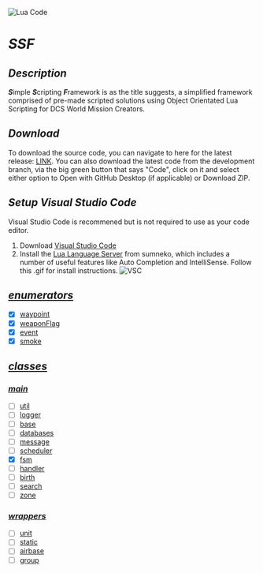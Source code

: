 ![Lua Code](https://github.com/Wizxrd/SSF/actions/workflows/luaCI.yml/badge.svg)
# ***SSF***

## ***Description***
***S***imple  ***S***cripting ***F***ramework is as the title suggests, a simplified framework comprised of pre-made scripted solutions using Object Orientated Lua Scripting for DCS World Mission Creators.

## ***Download***
To download the source code, you can navigate to here for the latest release: [LINK](). You can also download the latest code from the development branch, via the big green button that says "Code", click on it and select either option to Open with GitHub Desktop (if applicable) or Download ZIP.

## ***Setup Visual Studio Code***
Visual Studio Code is recommened but is not required to use as your code editor.
1) Download [Visual Studio Code](https://code.visualstudio.com/download)
2) Install the [Lua Language Server](https://github.com/sumneko/lua-language-server) from sumneko, which includes a number of useful features like Auto Completion and IntelliSense. Follow this .gif for install instructions.
![VSC](https://github.com/sumneko/vscode-lua/raw/master/images//Install%20In%20VSCode.gif)

## [***enumerators***](./enumerators)
- [X] [waypoint](./enumerators/1.waypoint)
- [X] [weaponFlag](./enumerators/2.weaponFlag)
- [X] [event](./enumerators/3.event)
- [X] [smoke](./enumerators/4.smoke) 

## [***classes***](./classes)

### [***main***](./classes/1.main)
- [ ] [util](./classes/1.main/1.util)
- [ ] [logger](./classes/1.main/2.logger)
- [ ] [base](./classes/1.main/3.base)
- [ ] [databases](./classes/1.main/4.databases)
- [ ] [message](./classes/1.main/5.message)
- [ ] [scheduler](./classes/1.main/6.scheduler)
- [X] [fsm](./classes/1.main/7.fsm)
- [ ] [handler](./classes/1.main/8.handler)
- [ ] [birth](./classes/1.main/9.birth)
- [ ] [search](./classes/1.main/10.search)
- [ ] [zone](./classes/1.main/11.zone)

### [***wrappers***](./classes/2.wrapper)
- [ ] [unit](./classes/2.wrapper/1.unit)
- [ ] [static](./classes/2.wrapper/2.static)
- [ ] [airbase](./classes/2.wrapper/3.airbase)
- [ ] [group](./classes/2.wrapper/4.group)